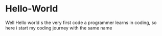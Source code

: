 # Hello-World
Well Hello world s the very first code a programmer learns in coding, so here i start my coding journey with the same name
